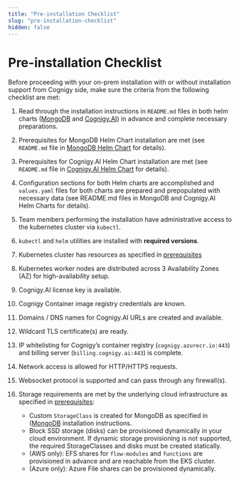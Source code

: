 ```yaml
---
title: "Pre-installation Checklist"
slug: "pre-installation-checklist"
hidden: false
---
```


# Pre-installation Checklist

Before proceeding with your on-prem installation with or without installation support from Cognigy side, make sure the criteria from the following checklist are met:

1. Read through the installation instructions in `README.md` files in both helm charts ([MongoDB](https://github.com/Cognigy/cognigy-mongodb-helm-chart) and [Cognigy.AI](https://github.com/Cognigy/cognigy-ai-helm-chart)) in advance and complete necessary preparations.

2. Prerequisites for MongoDB Helm Chart installation are met (see `README.md` file in [MongoDB Helm Chart](https://github.com/Cognigy/cognigy-mongodb-helm-chart) for details).

3. Prerequisites for Cognigy.AI Helm Chart installation are met (see `README.md` file in [Cognigy.AI Helm Chart](https://github.com/Cognigy/cognigy-ai-helm-chart) for details).

4. Configuration sections for both Helm charts are accomplished and `values.yaml` files for both charts are prepared and prepopulated with necessary data (see README.md files in MongoDB and Cognigy.AI Helm Charts for details).

5. Team members performing the installation have administrative access to the kubernetes cluster via `kubectl`.

6. `kubectl` and `helm` utilities are installed with **required versions**.

7. Kubernetes cluster has resources as specified in [prerequisites](prerequisites.md)

8. Kubernetes worker nodes are distributed across 3 Availability Zones (AZ) for high-availability setup.

9. Cognigy.AI license key is available.

10. Cognigy Container image registry credentials are known.

11. Domains / DNS names for Cognigy.AI URLs are created and available.

12. Wildcard TLS certificate(s) are ready.

13. IP whitelisting for Cognigy’s container registry (`cognigy.azurecr.io:443`) and billing server (`billing.cognigy.ai:443`) is complete.

14. Network access is allowed for HTTP/HTTPS requests.

15. Websocket protocol is supported and can pass through any firewall(s).

16. Storage requirements are met by the underlying cloud infrastructure as specified in [prerequisites](prerequisites.md):
    - Custom `StorageClass` is created for MongoDB as specified in ([MongoDB](https://github.com/Cognigy/cognigy-mongodb-helm-chart) installation instructions.
    - Block SSD storage (disks) can be provisioned dynamically in your cloud environment. If dynamic storage provisioning 
is not supported, the required StorageClasses and disks must be created statically.
    - (AWS only): EFS shares for `flow-modules` and `functions` are provisioned in advance and are reachable from the EKS cluster.
    - (Azure only): Azure File shares can be provisioned dynamically.